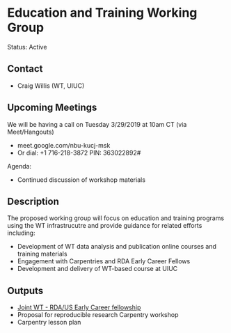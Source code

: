 # Education and Training Working Group
Status: Active

## Contact
* Craig Willis (WT, UIUC)

## Upcoming Meetings

We will be having a call on Tuesday 3/29/2019 at 10am CT (via Meet/Hangouts)

* meet.google.com/nbu-kucj-msk
* Or dial: +1 716-218-3872  PIN: 363022892#

Agenda:
* Continued discussion of workshop materials
## Description 
The proposed working group will focus on education and training programs using the WT infrastrucutre and provide guidance for related efforts including:

* Development of WT data analysis and publication online courses and training materials
* Engagement with Carpentries and RDA Early Career Fellows
* Development and delivery of WT-based course at UIUC


## Outputs
* [Joint WT - RDA/US Early Career fellowship](https://wholetale.org/2018/09/06/wt-rdaus-ecf-fellows.html)
* Proposal for reproducible research Carpentry workshop
* Carpentry lesson plan


